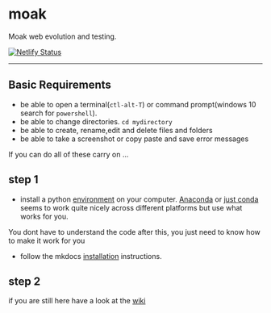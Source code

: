 # moak
Moak web evolution and testing. 

[![Netlify Status](https://api.netlify.com/api/v1/badges/7902800a-7350-4f3b-8611-906b0846438f/deploy-status)](https://app.netlify.com/sites/content-audit/deploys)
___

## Basic Requirements 

- be able to open a terminal(`ctl-alt-T`) or command prompt(windows 10 search for `powershell`).
- be able to change directories. `cd mydirectory`
- be able to create, rename,edit and delete files and folders
- be able to take a screenshot or copy paste and save error messages

If you can do all of these carry on ...


## step 1

- install a python [environment](https://docs.conda.io/projects/conda/en/latest/user-guide/tasks/manage-environments.html) on your computer. [Anaconda](https://docs.conda.io/projects/conda/en/latest/user-guide/install/) or [just conda](https://docs.conda.io/projects/conda/en/latest/user-guide/cheatsheet.html) seems to work quite nicely across different platforms but use what works for you. 

You dont have to understand the code after this, you just need to know how to make it work for you

- follow the mkdocs [installation]((https://www.mkdocs.org/#installation)) instructions.

## step 2

if you are still here have a look at the [wiki](https://github.com/chryket/moak/wiki)













